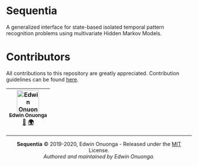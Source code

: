 # Sequentia

A generalized interface for state-based isolated temporal pattern recognition problems using multivariate Hidden Markov Models.

# Contributors

All contributions to this repository are greatly appreciated. Contribution guidelines can be found [here](/CONTRIBUTING.md).

<table>
	<thead>
		<tr>
			<th align="center">
                <a href="https://github.com/eonu">
                <img src="https://avatars0.githubusercontent.com/u/24795571?s=460&v=4" alt="Edwin Onuonga" width="60px">
                <br/><sub><b>Edwin Onuonga</b></sub>
                </a>
                <br/>
                <a href="mailto:ed@eonu.net">📧</a>
                <a href="https://eonu.net">🌍</a>
			</th>
			<!-- Add more <th></th> blocks for more contributors -->
		</tr>
	</thead>
</table>

---

<p align="center">
  <b>Sequentia</b> &copy; 2019-2020, Edwin Onuonga - Released under the <a href="https://opensource.org/licenses/MIT">MIT</a> License.<br/>
  <em>Authored and maintained by Edwin Onuonga.</em>
</p>
